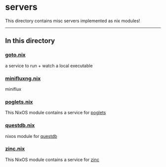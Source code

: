 # servers

This directory contains misc servers implemented as nix modules!

---

## In this directory

### [goto.nix](./goto.nix)

a service to run + watch a local executable

### [minifluxng.nix](./minifluxng.nix)

miniflux

### [poglets.nix](./poglets.nix)

This NixOS module contains a service for [poglets](https://github.com/jpetrucciani/poglets)

### [questdb.nix](./questdb.nix)

nixos module for [questdb](https://github.com/questdb/questdb)

### [zinc.nix](./zinc.nix)

This NixOS module contains a service for [zinc](https://github.com/zinclabs/zincsearch)
